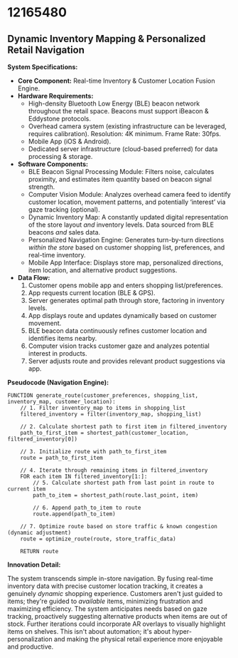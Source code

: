 # 12165480

## Dynamic Inventory Mapping & Personalized Retail Navigation

**System Specifications:**

*   **Core Component:** Real-time Inventory & Customer Location Fusion Engine.
*   **Hardware Requirements:**
    *   High-density Bluetooth Low Energy (BLE) beacon network throughout the retail space. Beacons must support iBeacon & Eddystone protocols.
    *   Overhead camera system (existing infrastructure can be leveraged, requires calibration). Resolution: 4K minimum. Frame Rate: 30fps.
    *   Mobile App (iOS & Android).
    *   Dedicated server infrastructure (cloud-based preferred) for data processing & storage.
*   **Software Components:**
    *   BLE Beacon Signal Processing Module: Filters noise, calculates proximity, and estimates item quantity based on beacon signal strength.
    *   Computer Vision Module: Analyzes overhead camera feed to identify customer location, movement patterns, and potentially ‘interest’ via gaze tracking (optional).
    *   Dynamic Inventory Map: A constantly updated digital representation of the store layout *and* inventory levels.  Data sourced from BLE beacons *and* sales data.
    *   Personalized Navigation Engine:  Generates turn-by-turn directions *within the store* based on customer shopping list, preferences, and real-time inventory.
    *   Mobile App Interface: Displays store map, personalized directions, item location, and alternative product suggestions.
*   **Data Flow:**
    1.  Customer opens mobile app and enters shopping list/preferences.
    2.  App requests current location (BLE & GPS).
    3.  Server generates optimal path through store, factoring in inventory levels.
    4.  App displays route and updates dynamically based on customer movement.
    5.  BLE beacon data continuously refines customer location and identifies items nearby.
    6.  Computer vision tracks customer gaze and analyzes potential interest in products.
    7.  Server adjusts route and provides relevant product suggestions via app.

**Pseudocode (Navigation Engine):**

```
FUNCTION generate_route(customer_preferences, shopping_list, inventory_map, customer_location):
    // 1. Filter inventory_map to items in shopping_list
    filtered_inventory = filter(inventory_map, shopping_list)

    // 2. Calculate shortest path to first item in filtered_inventory
    path_to_first_item = shortest_path(customer_location, filtered_inventory[0])

    // 3. Initialize route with path_to_first_item
    route = path_to_first_item

    // 4. Iterate through remaining items in filtered_inventory
    FOR each item IN filtered_inventory[1:]:
        // 5. Calculate shortest path from last point in route to current item
        path_to_item = shortest_path(route.last_point, item)

        // 6. Append path_to_item to route
        route.append(path_to_item)

    // 7. Optimize route based on store traffic & known congestion (dynamic adjustment)
    route = optimize_route(route, store_traffic_data)

    RETURN route
```

**Innovation Detail:**

The system transcends simple in-store navigation. By fusing real-time inventory data with precise customer location tracking, it creates a genuinely *dynamic* shopping experience.  Customers aren't just guided to items; they're guided to *available* items, minimizing frustration and maximizing efficiency. The system anticipates needs based on gaze tracking, proactively suggesting alternative products when items are out of stock.  Further iterations could incorporate AR overlays to visually highlight items on shelves. This isn't about automation; it's about hyper-personalization and making the physical retail experience more enjoyable and productive.